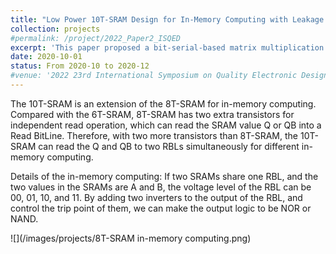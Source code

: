 ```yaml
---
title: "Low Power 10T-SRAM Design for In-Memory Computing with Leakage Current Reduction"
collection: projects
#permalink: /project/2022_Paper2_ISQED
excerpt: 'This paper proposed a bit-serial-based matrix multiplication for the reservoir neuron design in Echo State Network.'
date: 2020-10-01
status: From 2020-10 to 2020-12
#venue: '2022 23rd International Symposium on Quality Electronic Design (ISQED)'
---
```



The 10T-SRAM is an extension of the 8T-SRAM for in-memory computing.
Compared with the 6T-SRAM, 8T-SRAM has two extra transistors for independent read operation, which can read the SRAM value Q or QB into a Read BitLine.
Therefore, with two more transistors than 8T-SRAM, the 10T-SRAM can read the Q and QB to two RBLs simultaneously for different in-memory computing.

Details of the in-memory computing:
If two SRAMs share one RBL, and the two values in the SRAMs are A and B, the voltage level of the RBL can be 00, 01, 10, and 11.
By adding two inverters to the output of the RBL, and control the trip point of them, we can make the output logic to be NOR or NAND.

![](/images/projects/8T-SRAM in-memory computing.png)
